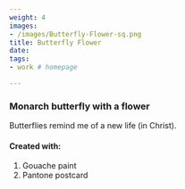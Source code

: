 ```yaml
---
weight: 4
images:
- /images/Butterfly-Flower-sq.png
title: Butterfly Flower
date:
tags:
- work # homepage

---
```

### Monarch butterfly with a flower
Butterflies remind me of a new life (in Christ).

#### Created with:

1. Gouache paint
2. Pantone postcard
